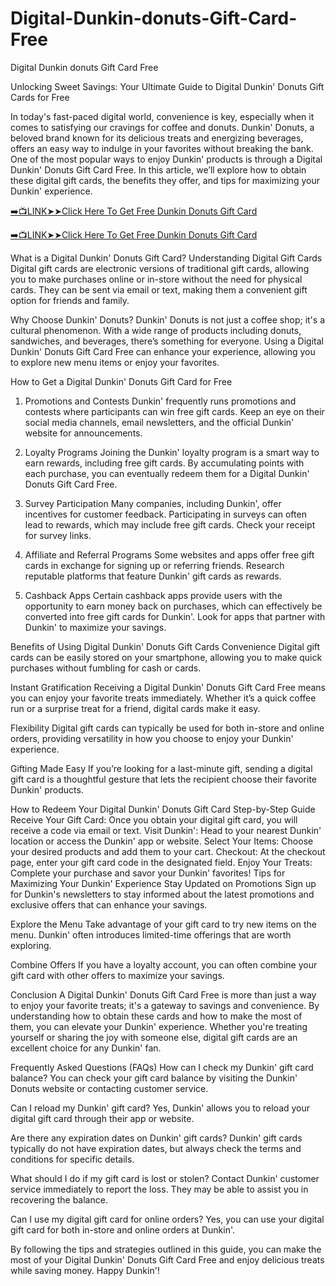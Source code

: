 # Digital-Dunkin-donuts-Gift-Card-Free
Digital Dunkin donuts Gift Card Free

Unlocking Sweet Savings: Your Ultimate Guide to Digital Dunkin' Donuts Gift Cards for Free

In today's fast-paced digital world, convenience is key, especially when it comes to satisfying our cravings for coffee and donuts. Dunkin' Donuts, a beloved brand known for its delicious treats and energizing beverages, offers an easy way to indulge in your favorites without breaking the bank. One of the most popular ways to enjoy Dunkin' products is through a Digital Dunkin' Donuts Gift Card Free. In this article, we’ll explore how to obtain these digital gift cards, the benefits they offer, and tips for maximizing your Dunkin' experience.


[➡️📺LINK➤➤Click Here To Get Free Dunkin Donuts Gift Card](https://www.buyredeemcodee.com/read/dunkindonuts/)

[➡️📺LINK➤➤Click Here To Get Free Dunkin Donuts Gift Card](https://www.buyredeemcodee.com/read/dunkindonuts/)


What is a Digital Dunkin' Donuts Gift Card?
Understanding Digital Gift Cards
Digital gift cards are electronic versions of traditional gift cards, allowing you to make purchases online or in-store without the need for physical cards. They can be sent via email or text, making them a convenient gift option for friends and family.

Why Choose Dunkin' Donuts?
Dunkin' Donuts is not just a coffee shop; it's a cultural phenomenon. With a wide range of products including donuts, sandwiches, and beverages, there’s something for everyone. Using a Digital Dunkin' Donuts Gift Card Free can enhance your experience, allowing you to explore new menu items or enjoy your favorites.

How to Get a Digital Dunkin' Donuts Gift Card for Free
1. Promotions and Contests
Dunkin' frequently runs promotions and contests where participants can win free gift cards. Keep an eye on their social media channels, email newsletters, and the official Dunkin' website for announcements.

2. Loyalty Programs
Joining the Dunkin' loyalty program is a smart way to earn rewards, including free gift cards. By accumulating points with each purchase, you can eventually redeem them for a Digital Dunkin' Donuts Gift Card Free.

3. Survey Participation
Many companies, including Dunkin', offer incentives for customer feedback. Participating in surveys can often lead to rewards, which may include free gift cards. Check your receipt for survey links.

4. Affiliate and Referral Programs
Some websites and apps offer free gift cards in exchange for signing up or referring friends. Research reputable platforms that feature Dunkin' gift cards as rewards.

5. Cashback Apps
Certain cashback apps provide users with the opportunity to earn money back on purchases, which can effectively be converted into free gift cards for Dunkin'. Look for apps that partner with Dunkin' to maximize your savings.

Benefits of Using Digital Dunkin' Donuts Gift Cards
Convenience
Digital gift cards can be easily stored on your smartphone, allowing you to make quick purchases without fumbling for cash or cards.

Instant Gratification
Receiving a Digital Dunkin' Donuts Gift Card Free means you can enjoy your favorite treats immediately. Whether it’s a quick coffee run or a surprise treat for a friend, digital cards make it easy.

Flexibility
Digital gift cards can typically be used for both in-store and online orders, providing versatility in how you choose to enjoy your Dunkin' experience.

Gifting Made Easy
If you’re looking for a last-minute gift, sending a digital gift card is a thoughtful gesture that lets the recipient choose their favorite Dunkin' products.

How to Redeem Your Digital Dunkin' Donuts Gift Card
Step-by-Step Guide
Receive Your Gift Card: Once you obtain your digital gift card, you will receive a code via email or text.
Visit Dunkin': Head to your nearest Dunkin' location or access the Dunkin' app or website.
Select Your Items: Choose your desired products and add them to your cart.
Checkout: At the checkout page, enter your gift card code in the designated field.
Enjoy Your Treats: Complete your purchase and savor your Dunkin' favorites!
Tips for Maximizing Your Dunkin' Experience
Stay Updated on Promotions
Sign up for Dunkin's newsletters to stay informed about the latest promotions and exclusive offers that can enhance your savings.

Explore the Menu
Take advantage of your gift card to try new items on the menu. Dunkin' often introduces limited-time offerings that are worth exploring.

Combine Offers
If you have a loyalty account, you can often combine your gift card with other offers to maximize your savings.

Conclusion
A Digital Dunkin' Donuts Gift Card Free is more than just a way to enjoy your favorite treats; it's a gateway to savings and convenience. By understanding how to obtain these cards and how to make the most of them, you can elevate your Dunkin' experience. Whether you're treating yourself or sharing the joy with someone else, digital gift cards are an excellent choice for any Dunkin' fan.

Frequently Asked Questions (FAQs)
How can I check my Dunkin' gift card balance?
You can check your gift card balance by visiting the Dunkin' Donuts website or contacting customer service.

Can I reload my Dunkin' gift card?
Yes, Dunkin' allows you to reload your digital gift card through their app or website.

Are there any expiration dates on Dunkin' gift cards?
Dunkin' gift cards typically do not have expiration dates, but always check the terms and conditions for specific details.

What should I do if my gift card is lost or stolen?
Contact Dunkin' customer service immediately to report the loss. They may be able to assist you in recovering the balance.

Can I use my digital gift card for online orders?
Yes, you can use your digital gift card for both in-store and online orders at Dunkin'.

By following the tips and strategies outlined in this guide, you can make the most of your Digital Dunkin' Donuts Gift Card Free and enjoy delicious treats while saving money. Happy Dunkin'!

